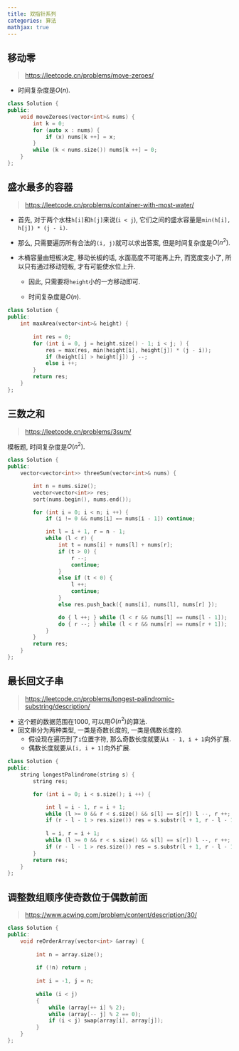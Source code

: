```yaml
---
title: 双指针系列
categories: 算法
mathjax: true
---
```




## 移动零

> https://leetcode.cn/problems/move-zeroes/

* 时间复杂度是$O(n)$.

```cpp
class Solution {
public:
    void moveZeroes(vector<int>& nums) {
        int k = 0;
        for (auto x : nums) {
            if (x) nums[k ++] = x;
        }
        while (k < nums.size()) nums[k ++] = 0;
    }
};
```



## 盛水最多的容器

> https://leetcode.cn/problems/container-with-most-water/

* 首先, 对于两个水柱`h[i]`和`h[j]`来说(`i < j`), 它们之间的盛水容量是`min(h[i], h[j]) * (j - i)`.

* 那么, 只需要遍历所有合法的`(i, j)`就可以求出答案, 但是时间复杂度是$O(n^2)$.

* 木桶容量由短板决定, 移动长板的话, 水面高度不可能再上升, 而宽度变小了, 所以只有通过移动短板, 才有可能使水位上升.

  * 因此, 只需要将`height`小的一方移动即可.

  * 时间复杂度是$O(n)$.

```cpp
class Solution {
public:
    int maxArea(vector<int>& height) {
        
        int res = 0;
        for (int i = 0, j = height.size() - 1; i < j; ) {
            res = max(res, min(height[i], height[j]) * (j - i));
            if (height[i] > height[j]) j --;
            else i ++;
        }
        return res;
    }
};
```



## 三数之和

> https://leetcode.cn/problems/3sum/

模板题, 时间复杂度是$O(n^2)$.

```cpp
class Solution {
public:
    vector<vector<int>> threeSum(vector<int>& nums) {

        int n = nums.size();
        vector<vector<int>> res;
        sort(nums.begin(), nums.end());

        for (int i = 0; i < n; i ++) {
            if (i != 0 && nums[i] == nums[i - 1]) continue;

            int l = i + 1, r = n - 1;
            while (l < r) {
                int t = nums[i] + nums[l] + nums[r];
                if (t > 0) {
                    r --;
                    continue;
                }
                else if (t < 0) {
                    l ++;
                    continue;
                }
                else res.push_back({ nums[i], nums[l], nums[r] });

                do { l ++; } while (l < r && nums[l] == nums[l - 1]);
                do { r --; } while (l < r && nums[r] == nums[r + 1]);
            }
        }
        return res;
    }
};
```





## 最长回文子串

> https://leetcode.cn/problems/longest-palindromic-substring/description/

* 这个题的数据范围在1000, 可以用$O(n^2)$的算法.
* 回文串分为两种类型, 一类是奇数长度的, 一类是偶数长度的.
  * 假设现在遍历到了`i`位置字符, 那么奇数长度就要从`i - 1, i + 1`向外扩展.
  * 偶数长度就要从`[i, i + 1]`向外扩展.

```cpp
class Solution {
public:
    string longestPalindrome(string s) {
        string res;

        for (int i = 0; i < s.size(); i ++) {

            int l = i - 1, r = i + 1;
            while (l >= 0 && r < s.size() && s[l] == s[r]) l --, r ++;
            if (r - l - 1 > res.size()) res = s.substr(l + 1, r - l - 1);
            
            l = i, r = i + 1;
            while (l >= 0 && r < s.size() && s[l] == s[r]) l --, r ++;
            if (r - l - 1 > res.size()) res = s.substr(l + 1, r - l - 1);
        }
        return res;
    }
};
```



## 调整数组顺序使奇数位于偶数前面

> https://www.acwing.com/problem/content/description/30/

```cpp
class Solution {
public:
    void reOrderArray(vector<int> &array) {
         
         int n = array.size();
         
         if (!n) return ;
         
         int i = -1, j = n;
         
         while (i < j)
         {
             while (array[++ i] % 2);
             while (array[-- j] % 2 == 0);
             if (i < j) swap(array[i], array[j]);
         }
    }
};
```

